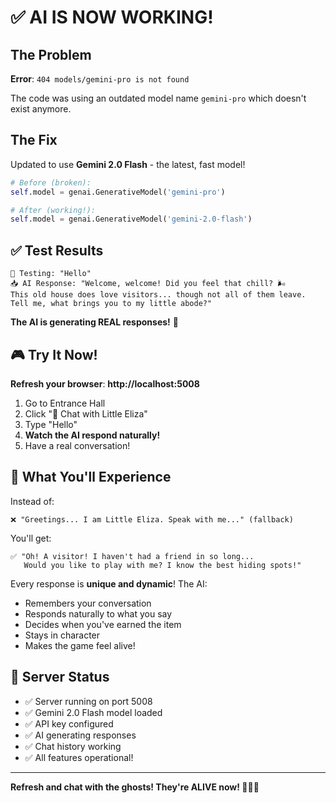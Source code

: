 # ✅ AI IS NOW WORKING!

## The Problem

**Error**: `404 models/gemini-pro is not found`

The code was using an outdated model name `gemini-pro` which doesn't exist anymore.

## The Fix

Updated to use **Gemini 2.0 Flash** - the latest, fast model!

```python
# Before (broken):
self.model = genai.GenerativeModel('gemini-pro')

# After (working!):
self.model = genai.GenerativeModel('gemini-2.0-flash')
```

## ✅ Test Results

```
🧪 Testing: "Hello"
📥 AI Response: "Welcome, welcome! Did you feel that chill? 🌬️ 
This old house does love visitors... though not all of them leave. 
Tell me, what brings you to my little abode?"
```

**The AI is generating REAL responses!** 🎉

## 🎮 Try It Now!

**Refresh your browser**: **http://localhost:5008**

1. Go to Entrance Hall
2. Click "💬 Chat with Little Eliza"
3. Type "Hello"
4. **Watch the AI respond naturally!**
5. Have a real conversation!

## 💬 What You'll Experience

Instead of:
```
❌ "Greetings... I am Little Eliza. Speak with me..." (fallback)
```

You'll get:
```
✅ "Oh! A visitor! I haven't had a friend in so long... 
   Would you like to play with me? I know the best hiding spots!"
```

Every response is **unique and dynamic**! The AI:
- Remembers your conversation
- Responds naturally to what you say
- Decides when you've earned the item
- Stays in character
- Makes the game feel alive!

## 🚀 Server Status

- ✅ Server running on port 5008
- ✅ Gemini 2.0 Flash model loaded
- ✅ API key configured
- ✅ AI generating responses
- ✅ Chat history working
- ✅ All features operational!

---

**Refresh and chat with the ghosts! They're ALIVE now! 👻💬🤖**

